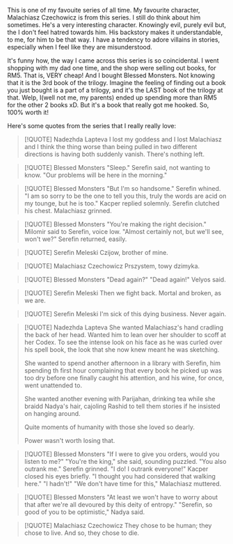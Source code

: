 This is one of my favouite series of all time. My favourite character, Malachiasz Czechowicz is from this series. I still do think about him sometimes. He's a very interesting character. Knowingly evil, purely evil but, the I don't feel hatred towards him. His backstory makes it understandable, to me, for him to be that way. I have a tendency to adore villains in stories, especially when I feel like they are misunderstood.  

It's funny how, the way I came across this series is so coincidental. I went shopping with my dad one time, and the shop were selling out books, for RM5. That is, VERY cheap! And I bought Blessed Monsters. Not knowing that it is the 3rd book of the trilogy. Imagine the feeling of finding out a book you just bought is a part of a trilogy, and it's the LAST book of the trilogy at that. Welp, I(well not me, my parents) ended up spending more than RM5 for the other 2 books xD. But it's a book that really got me hooked. So, 100% worth it!  

Here's some quotes from the series that I really really love:


> [!QUOTE] Nadezhda Lapteva
> I lost my goddess and I lost Malachiasz and I think the thing worse than being pulled in two different directions is having both suddenly vanish. There's nothing left.

> [!QUOTE] Blessed Monsters
> "Sleep." Serefin said, not wanting to know. 
> "Our problems will be here in the morning."

> [!QUOTE] Blessed Monsters
> "But I'm so handsome." Serefin whined.
> "I am so sorry to be the one to tell you this, truly the words are acid on my tounge, but he is too." Kacper replied solemnly. 
> Serefin clutched his chest. Malachiasz grinned.

> [!QUOTE] Blessed Monsters
> "You're making the right decision." Milomir said to Serefin, voice low.
> "Almost certainly not, but we'll see, won't we?" Serefin returned, easily.

> [!QUOTE] Serefin Meleski
> Czijow, brother of mine.

> [!QUOTE] Malachiasz Czechowicz
> Prszystem, towy dzimyka.

> [!QUOTE] Blessed Monsters
> "Dead again?" "Dead again!" Velyos said.

> [!QUOTE] Serefin Meleski
> Then we fight back. Mortal and broken, as we are.

> [!QUOTE] Serefin Meleski
> I'm sick of this dying business. Never again.

> [!QUOTE] Nadezhda Lapteva
> She wanted Malachiasz's hand cradling the back of her head. Wanted him to lean over her shoulder to scoff at her Codex. To see the intense look on his face as he was curled over his spell book, the look that she now knew meant he was sketching.
> 
> She wanted to spend another afternoon in a library with Serefin, him spending th first hour complaining that every book he picked up was too dry before one finally caught his attention, and his wine, for once, went unattended to.
> 
> She wanted another evening with Parijahan, drinking tea while she braidd Nadya's hair, cajoling Rashid to tell them stories if he insisted on hanging around.
> 
> Quite moments of humanity with those she loved so dearly.
> 
> Power wasn't worth losing that.

> [!QUOTE] Blessed Monsters
> "If I were to give you orders, would you listen to me?"
> "You're the king," she said, sounding puzzled.
> "You also outrank me."
> Serefin grinned. "I do! I outrank everyone!"
> Kacper closed his eyes briefly.
> "I thought you had considered that walking here."
> "I hadn't!"
> "We don't have time for this," Malachiasz muttered.

> [!QUOTE] Blessed Monsters
> "At least we won't have to worry about that after we're all devoured by this deity of entropy."
> "Serefin, so good of you to be optimistic," Nadya said.

> [!QUOTE] Malachiasz Czechowicz
> They chose to be human; they chose to live.
> And so, they chose to die.





